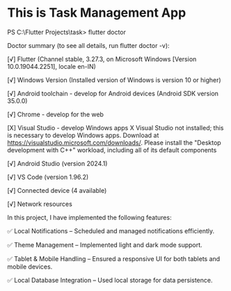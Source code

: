 # This is Task Management App


PS C:\Flutter Projects\task> flutter doctor

Doctor summary (to see all details, run flutter doctor -v):

[√] Flutter (Channel stable, 3.27.3, on Microsoft Windows [Version 10.0.19044.2251], locale en-IN)

[√] Windows Version (Installed version of Windows is version 10 or higher)

[√] Android toolchain - develop for Android devices (Android SDK version 35.0.0)

[√] Chrome - develop for the web

[X] Visual Studio - develop Windows apps
X Visual Studio not installed; this is necessary to develop Windows apps.
Download at https://visualstudio.microsoft.com/downloads/.
Please install the "Desktop development with C++" workload, including all of its default components

[√] Android Studio (version 2024.1)

[√] VS Code (version 1.96.2)

[√] Connected device (4 available)

[√] Network resources


In this project, I have implemented the following features:

✅ Local Notifications – Scheduled and managed notifications efficiently.

✅ Theme Management – Implemented light and dark mode support.

✅ Tablet & Mobile Handling – Ensured a responsive UI for both tablets and mobile devices.

✅ Local Database Integration – Used local storage for data persistence.
